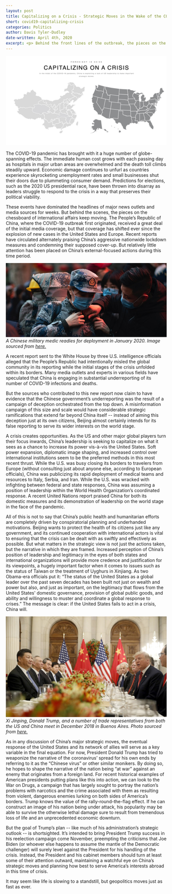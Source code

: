 ```yaml
---
layout: post
title: Capitalizing on a Crisis - Strategic Moves in the Wake of the COVID-19 Pandemic
short: covid19-capitalizing-crisis
categories: Politics
author: Davis Tyler-Dudley
date-written: April 4th, 2020
excerpt: <p> Behind the front lines of the outbreak, the pieces on the chessboard of international affairs keep moving. Recent reports have circulated alternately praising China’s aggressive nationwide lockdown measures and condemning their supposed cover-up. But relatively little attention has been placed on China’s external-focused actions during this time period.</p>
---
```


![Article Header](/images/covid19-capitalizing-crisis/header.png)

The COVID-19 pandemic has brought with it a huge number of globe-spanning effects. The immediate human cost grows with each passing day as hospitals in major urban areas are overwhelmed and the death toll climbs steadily upward. Economic damage continues to unfurl as countries experience skyrocketing unemployment rates and small businesses shut their doors due to plummeting consumer demand. Predictions for elections, such as the 2020 US presidential race, have been thrown into disarray as leaders struggle to respond to the crisis in a way that preserves their political viability.

These events have dominated the headlines of major news outlets and media sources for weeks. But behind the scenes, the pieces on the chessboard of international affairs keep moving. The People’s Republic of China, where the COVID-19 outbreak first originated, received a great deal of the initial media coverage, but that coverage has shifted ever since the explosion of new cases in the United States and Europe. Recent reports have circulated alternately praising China’s aggressive nationwide lockdown measures and condemning their supposed cover-up. But relatively little attention has been placed on China’s external-focused actions during this time period.

![Chinese Military Medic](/images/covid19-capitalizing-crisis/chinese-military-medic.jpg)
_A Chinese military medic readies for deployment in January 2020. Image sourced from [here.](https://www.defenseone.com/ideas/2020/02/coronavirus-spreads-chinas-military-has-been-largely-mia/162950/)_

A recent report sent to the White House by three U.S. intelligence officials alleged that the People’s Republic had intentionally misled the global community in its reporting while the initial stages of the crisis unfolded within its borders. Many media outlets and experts in various fields have speculated that China is engaging in substantial underreporting of its number of COVID-19 infections and deaths.

But the sources who contributed to this new report now claim to have evidence that the Chinese government’s underreporting was the result of a campaign of deception orchestrated from the top down. A misinformation campaign of this size and scale would have considerable strategic ramifications that extend far beyond China itself -- instead of aiming this deception just at its own citizens, Beijing almost certainly intends for its false reporting to serve its wider interests on the world stage.

A crisis creates opportunities. As the US and other major global players turn their focus inwards, China’s leadership is seeking to capitalize on what it sees as a chance to increase its power vis-à-vis the United States. Soft power expansion, diplomatic image shaping, and increased control over international institutions seem to be the preferred methods in this most recent thrust. While the U.S. was busy closing its borders to travelers from Europe (without consulting just about anyone else, according to European officials), China was publicizing its rapid deployment of medical teams and resources to Italy, Serbia, and Iran. While the U.S. was wracked with infighting between federal and state responses, China was assuming a position of leadership within the World Health Organization’s coordinated response. A recent United Nations report praised China for both its domestic measures and its demonstration of leadership on the world stage in the face of the pandemic.

All of this is not to say that China’s public health and humanitarian efforts are completely driven by conspiratorial planning and underhanded motivations. Beijing wants to protect the health of its citizens just like any government, and its continued cooperation with international actors is vital to ensuring that the crisis can be dealt with as swiftly and effectively as possible. But what matters in the strategic view is not just the actions taken, but the narrative in which they are framed. Increased perception of China’s position of leadership and legitimacy in the eyes of both states and international organizations will provide more credence and justification for its viewpoints, a hugely important factor when it comes to issues such as the status of Taiwan or the treatment of Uyghurs in Xinjiang. As two Obama-era officials put it: “The status of the United States as a global leader over the past seven decades has been built not just on wealth and power but also, and just as important, on the legitimacy that flows from the United States' domestic governance, provision of global public goods, and ability and willingness to muster and coordinate a global response to crises.” The message is clear: if the United States fails to act in a crisis, China will.

![Chinese and US Government Officials Meeting](/images/covid19-capitalizing-crisis/blurb.jpg)
_Xi Jinping, Donald Trump, and a number of trade representatives from both the US and China meet in December 2018 in Buenos Aires. Photo sourced from [here.](https://www.nbcnews.com/business/consumer/chinese-government-issues-vague-statement-about-90-day-trade-talk-n944381)_

As in any discussion of China’s major strategic moves, the eventual response of the United States and its network of allies will serve as a key variable in the final equation. For now, President Donald Trump has tried to weaponize the narrative of the coronavirus’ spread for his own ends by referring to it as the “Chinese virus” or other similar monikers. By doing so, he hopes to shape the narrative of the nation being “at war” against an enemy that originates from a foreign land. For recent historical examples of American presidents putting plans like this into action, we can look to the War on Drugs, a campaign that has largely sought to portray the nation’s problems with narcotics and the crime associated with them as resulting from violent, dangerous enemies lurking on both sides of America’s borders. Trump knows the value of the rally-round-the-flag effect. If he can construct an image of his nation being under attack, his popularity may be able to survive the otherwise lethal damage sure to result from tremendous loss of life and an unprecedented economic downturn.

But the goal of Trump’s plan -- like much of his administration’s strategic outlook -- is shortsighted. It’s intended to bring President Trump success in his reelection campaign come November, preempting the criticisms that Joe Biden (or whoever else happens to assume the mantle of the Democratic challenger) will surely level against the President for his handling of the crisis. Instead, the President and his cabinet members should turn at least some of their attention outward, maintaining a watchful eye on China’s strategic moves and planning how best to serve America’s interests abroad in this time of crisis.

It may seem like life is slowing to a standstill, but geopolitics moves just as fast as ever.
